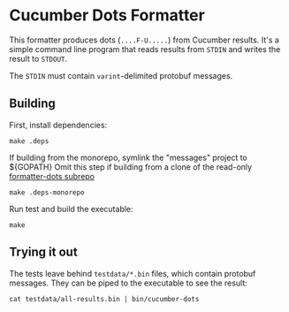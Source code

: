 # Cucumber Dots Formatter

This formatter produces dots (`....F-U.....`) from Cucumber results.
It's a simple command line program that reads results from `STDIN` and
writes the result to `STDOUT`.

The `STDIN` must contain `varint`-delimited protobuf messages.

## Building

First, install dependencies:

    make .deps

If building from the monorepo, symlink the "messages" project to ${GOPATH}
Omit this step if building from a clone of the read-only [formatter-dots subrepo](https://github.com/cucumber/formatter-dots)

    make .deps-monorepo

Run test and build the executable:

    make

## Trying it out

The tests leave behind `testdata/*.bin` files, which contain protobuf messages. They can be piped
to the executable to see the result:

    cat testdata/all-results.bin | bin/cucumber-dots

